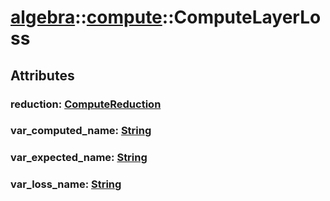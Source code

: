 # [algebra](/libs/algebra/)::[compute](/libs/algebra/compute/)::ComputeLayerLoss

## Attributes

### reduction:&nbsp;[ComputeReduction](/libs/algebra/compute/type.ComputeReduction.md)

### var_computed_name:&nbsp;[String](/libs/std/core/type.String.md)

### var_expected_name:&nbsp;[String](/libs/std/core/type.String.md)

### var_loss_name:&nbsp;[String](/libs/std/core/type.String.md)
